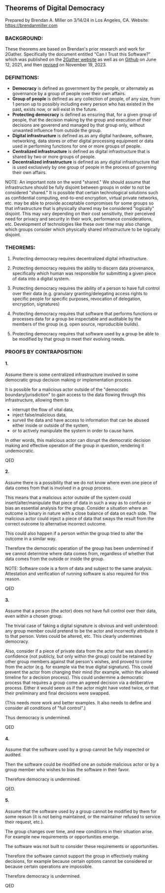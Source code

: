 ## Theorems of Digital Democracy
Prepared by Brendan A. Miller on 3/14/24 in Los Angeles, CA.
Website: https://brendanmiller.com


### BACKGROUND:

These theorems are based on Brendan's prior research and work for 2Gather. Specifically the document entitled "Can I Trust this Software?" which was published on the [2Gather website](https://2gather.one/can_i_trust_this_software.pdf) as well as on [Github](https://github.com/2gatherproject/2gather-project-documentation/commit/ed7bc06559fee63e5d37d9d1747f00c75b8ea333) on June 12, 2021, and then [revised](https://github.com/2gatherproject/2gather-project-documentation/commit/eddf4bb6b76871612ffc905f182835db804089ab) on November 19, 2023.


### DEFINITIONS:

* **Democracy** is defined as government by the people, or alternately as governance by a group of people over their own affairs.
* **Group of people** is defined as any collection of people, of any size, from 1 person up to possibly including every person who has existed in the past, exists now, or will exist in the future.
* **Protecting democracy** is defined as ensuring that, for a given group of people, that the decision making by the group and execution of their decisions are goverend and managed by that group only, without unwanted influence from outside the group.
* **Digital infrastructure** is defined as as any digital hardware, software, networking, data stores or other digital processing equipment or data used in performing functions for one or more groups of people.
* **Centralized infrastructure** is defined as digital infrastructure that is shared by two or more groups of people.
* **Decentralized infrastructure** is defined as any digital infrastructure that is used exclusively by one group of people in the process of governing their own affairs.

NOTE: An important note on the word "shared." We should assume that infrastructure should be fully disjoint between groups in order to not be considered "shared." It is possible that certain technological solutions such as confidential computing, end-to-end encryption, virtual private networks, etc. may be able to provide acceptable compromises for some groups so that infrastructure that is physically shared may be considered "logically" disjoint. This may vary depending on their cost sensitivity, their perceived need for privacy and security in their work, performance considerations, etc. Development of technologies like these over time may also change which groups consider which physically shared infrastructure to be logically disjoint.


### THEOREMS:

1. Protecting democracy requires decentralized digital infrastructure.

2. Protecting democracy requires the ability to discern data provenance, specifically which human was responsible for submitting a given piece of data into a digital system.

3. Protecting democracy requires the ability of a person to have full control over their data (e.g. granulary granting/delegating access rights to specific people for specific purposes, revocation of delegation, encryption, signatures)

4. Protecting democracy requires that software that performs functions or processes data for a group be inspectable and auditable by the members of the group (e.g. open source, reproducible builds).

5. Protecting democracy requires that software used by a group be able to be modified by that group to meet their evolving needs.


### PROOFS BY CONTRAPOSITION:

#### 1.
Assume there is some centralized infrastructure involved in some democratic group decision making or implementation process.

It is possible for a malicious actor outside of the "democratic boundary/jurisdiction" to gain access to the data flowing through this infrastructure, allowing them to
* interrupt the flow of vital data,
* inject false/malicious data,
* surveil the data and have access to information that can be abused either inside or outside of the system,
* or to actively manipulate the system in order to cause harm.

In other words, this malicious actor can disrupt the democratic decision making and effective operation of the group in question, rendering it undemocratic.

QED

#### 2.
Assume there is a possibility that we do not know where even one piece of data comes from that is involved in a group process.

This means that a malicious actor outside of the system could insert/alter/manipulate that piece of data in such a way as to confuse or bias an essential analysis for the group. Consider a situation where an outcome is binary in nature with a close balance of data on each side. The malicious actor could inject a piece of data that sways the result from the correct outcome to alternative incorrect outcome.

This could also happen if a person within the group tried to alter the outcome in a similar way.

Therefore the democratic operation of the group has been undermined if we cannot determine where data comes from, regardless of whether that data comes from the outside or inside the group.

NOTE: Software code is a form of data and subject to the same analysis. Attestation and verification of running software is also required for this reason.

QED

#### 3.
Assume that a person (the actor) does not have full control over their data, even within a chosen group.

The trivial case of faking a digital signature is obvious and well understood: any group member could pretend to be the actor and incorrectly attribute it to that person. Votes could be altered, etc. This clearly undermines democracy.

Also, consider if a piece of private data from the actor that was shared in confidence (not publicly, but only within the group) could be retained by other group members against that person's wishes, and proved to come from the actor (e.g. for example via the true digital signature). This could prevent the actor from changing their mind (for example, within the allowed timeline for a decision process). This could undermine a democratic process that requires a group come an agreed decision via a deliberative process. Either it would seem as if the actor might have voted twice, or that their preliminary and final decisions were swapped.

(This needs more work and better examples. It also needs to define and consider all conditions of "full control".)

Thus democracy is undermined.

QED

#### 4.
Assume that the software used by a group cannot be fully inspected or audited.

Then the software could be modified one an outside malicious actor or by a group member who wishes to bias the software in their favor.

Therefore democracy is undermined.

QED.

#### 5.
Assume that the software used by a group cannot be modified by them for some reason (it is not being maintained, or the maintainer refused to service their request, etc.).

The group changes over time, and new conditions in their situation arise. For example new requirements or opportunities emerge.

The software was not built to consider these requirements or opportunities.

Therefore the software cannot support the group in effectively making decisions, for example because certain options cannot be considered or because certain operations are impossible.

Therefore democracy is undermined.

QED
